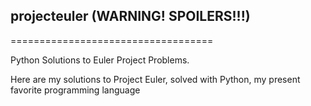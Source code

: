 ## projecteuler (WARNING! SPOILERS!!!)
===================================

Python Solutions to Euler Project Problems.

Here are my solutions to Project Euler, solved with Python,
my present favorite programming language
